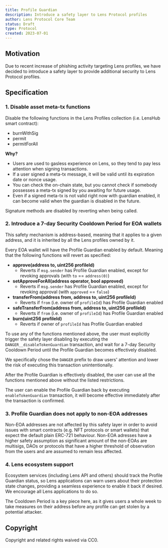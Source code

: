 ```yaml
---
title: Profile Guardian
description: Introduce a safety layer to Lens Protocol profiles
author: Lens Protocol Core Team
status: Draft
type: Protocol
created: 2023-07-01
---
```


## Motivation

Due to recent increase of phishing activity targeting Lens profiles, we have decided to introduce a safety layer to provide additional security to Lens Protocol profiles.

## Specification

### 1. Disable asset meta-tx functions

Disable the following functions in the Lens Profiles collection (i.e. LensHub smart contract):

- burnWithSig
- permit
- permitForAll

**Why?**

- Users are used to gasless experience on Lens, so they tend to pay less attention when signing transactions.
- If a user signed a meta-tx message, it will be valid until its expiration date or nonce usage.
- You can check the on-chain state, but you cannot check if somebody possesses a meta-tx signed by you awaiting for future usage.
- Even if a signed meta-tx is not valid right now with guardian enabled, it can become valid when the guardian is disabled in the future.

Signature methods are disabled by reverting when being called.

### 2. Introduce a 7-day Security Cooldown Period for EOA wallets

This safety mechanism is address-based, meaning that it applies to a given address, and it is inherited by all the Lens profiles owned by it.

Every EOA wallet will have the Profile Guardian enabled by default. Meaning that the following functions will revert as specified:

- **approve(address to, uint256 profileId)**
  - Reverts if `msg.sender` has Profile Guardian enabled, except for revoking approvals (with `to` == `address(0)`)
- **setApproveForAll(address operator, bool approved)**
  - Reverts if `msg.sender` has Profile Guardian enabled, except for revoking approval (with `approved` == `false`)
- **transferFrom(address from, address to, uint256 profileId)**
  - Reverts if `from` (i.e. owner of `profileId`) has Profile Guardian enabled
- **safeTransferFrom(address from, address to, uint256 profileId)**
  - Reverts if `from` (i.e. owner of `profileId`) has Profile Guardian enabled
- **burn(uint256 profileId)**
  - Reverts if owner of `profileId` has Profile Guardian enabled

To use any of the functions mentioned above, the user must explicitly trigger the safety layer disabling by executing the `DANGER__disableTokenGuardian` transaction, and wait for a 7-day Security Cooldown Period until the Profile Guardian becomes effectively disabled.

We specifically chose the `DANGER` prefix to draw users' attention and lower the risk of executing this transaction unintentionally.

After the Profile Guardian is effectively disabled, the user can use all the functions mentioned above without the listed restrictions.

The user can enable the Profile Guardian back by executing `enableTokenGuardian` transaction, it will become effective immediately after the transaction is confirmed.

### 3. Profile Guardian does not apply to non-EOA addresses

Non-EOA addresses are not affected by this safety layer in order to avoid issues with smart contracts (e.g. NFT protocols or smart wallets) that expect the default plain ERC-721 behaviour. Non-EOA adresses have a higher safety assumption as significant amount of the non-EOAs are multisigs, DAOs or protocols that have a higher threshold of observation from the users and are assumed to remain less affected.

### 4. Lens ecosystem support

Ecosystem services (including Lens API and others) should track the Profile Guardian status, so Lens applications can warn users about their protection state changes, providing a seamless experience to enable it back if desired. We encourage all Lens applications to do so.

The Cooldown Period is a key piece here, as it gives users a whole week to take measures on their address before any profile can get stolen by a potential attacker.

## Copyright

Copyright and related rights waived via CC0.
